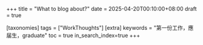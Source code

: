 +++
title = "What to blog about?"
date = 2025-04-20T00:10:00+08:00
draft = true

[taxonomies]
tags = ["WorkThoughts"]
[extra]
keywords = "第一份工作，應届生，graduate"
toc = true
in_search_index=true
+++

